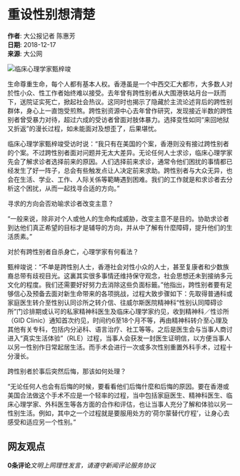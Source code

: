 # 重设性别想清楚

**作者**: 大公报记者 陈惠芳  
**日期**: 2018-12-17  
**来源**: 大公网  

![临床心理学家甄梓竣](https://img.takungpao.com/2018/1217/20181217031753254.jpg)

生命尊重生命，每个人都有基本人权。香港虽是一个中西交汇大都市，大多数人对於性小众、性工作者始终难以接受。去年曾有跨性别者从大围港铁站月台一跃而下，送院证实死亡，掀起社会热议。这同时也揭示了隐藏於主流论述背后的跨性别群体，身心上一直饱受煎熬。跨性别资源中心去年曾作研究，发现接近半数的跨性别者曾受暴力对待，超过六成的受访者曾面对肢体暴力。选择变性如同“来回地狱又折返”的漫长过程，如未能面对及想歪了，后果堪忧。

临床心理学家甄梓竣受访时说：“我只有在美国的个案，香港则没有接过跨性别者的个案。不过跨性别者面对问题并无太大差异。无论任何人士求诊，临床心理学家先会了解求诊者选择前来的原因。人们选择前来求诊，通常令他们困扰的事情都已经发生了好一阵子，总会有些触发点让人决定前来求助。跨性别者与大众无异，也会在生活、学业、工作、人际关係等範畴遇到困难。我们的工作就是和求诊者去分析这个困扰，从而一起找寻合适的方向。”

寻求的方向会否劝喻求诊者改变主意？

“一般来说，除非对个人或他人的生命构成威胁，改变主意不是目的。协助求诊者到达他们真正希望的目标才是辅导的方向，并从中了解有什麼障碍，提升他们的生活质素。”

对於有跨性别者自杀身亡，心理学家有何看法？

甄梓竣说：“不单是跨性别人士，香港社会对性小众的人士，甚至复康者和少数族裔总带有歧视目光。这裏其实很多事情还维持保守观念，社会思想还未到接纳多元文化的程度。我们还需要好好努力去消除这些负面标籤。”他指出，跨性别者要有足够信心及预备去面对新生命带来的各项挑战，过程大致步骤如下：先取得普通科或家庭医生转介至性别认同诊所之转介信、往威尔斯医院精神科“性别认同障碍诊所”门诊排期或认可的私家精神科医生及临床心理学家约见，收到精神科／性诊所（GID Clinic）通知首次约见，时间约6至18个月不等，再由精神科转介至心理及其他有关专科，包括内分泌科、语言治疗、社工等等。之后是医生会与当事人商讨进入“真实生活体验”（RLE）过程，当事人会获发一封医生证明信，以方便当事人以另一性别作日常起居生活。而手术会进行一次或多次性别重置外科手术，过程十分漫长。

跨性别者於事后突然后悔，那该如何处理？

“无论任何人也会有后悔的时候，要看看他们后悔什麼和后悔的原因。要在香港或美国合法做这个手术不应是一个轻率的过程，当中包括家庭医生、精神科医生、临床心理学家、外科医生等各方面的合作和评估，也让当事人充分了解和体验以另一性别生活。例如，其中之一个过程就是要服用处方的‘荷尔蒙替代疗程’，让身心去感受和适应另一个性别。”

## 网友观点

**0条评论**_文明上网理性发言，请遵守新闻评论服务协议_
<!-- tcd_original_link https://www.takungpao.com/life/238151/2018/1217/221089.html -->
